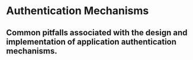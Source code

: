 # Authentication Mechanisms

## Common pitfalls associated with the design and implementation of application authentication mechanisms.

